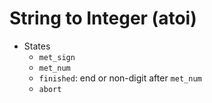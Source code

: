 # String to Integer (atoi)

* States
  * `met_sign`
  * `met_num`
  * `finished`: end or non-digit after `met_num`
  * `abort`
